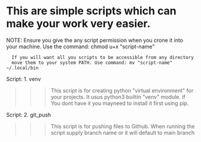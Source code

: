# This are simple scripts which can make your work very easier.

NOTE: Ensure you give the any script permission when you crone it into
      your machine. Use the command: chmod u+x "script-name"

	  If you will want all you scripts to be accessible from any directory
	  move them to your system PATH. Use command: mv "script-name" ~/.local/bin


Script: 1. venv
>>> This script is for creating python "virtual environment" for your projects.
>>> It usus python3 builtin "venv" module. if You dont have it you mayneed to
>>> install it first using pip.


Script: 2. git_push
>>> This script is for pushing files to Github.
>>> When running the script supply branch name or it will default to main branch
